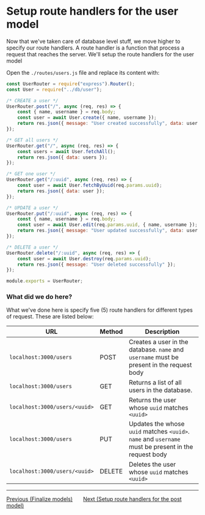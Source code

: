 # Setup route handlers for the user model

Now that we've taken care of database level stuff, we move higher to specify our route handlers.
A route handler is a function that process a request that reaches the server. We'll setup the route
handlers for the user model

Open the `./routes/users.js` file and replace its content with:

```js
const UserRouter = require("express").Router();
const User = require("../db/user");

/* CREATE a user */
UserRouter.post("/", async (req, res) => {
    const { name, username } = req.body;
    const user = await User.create({ name, username });
    return res.json({ message: "User created successfully", data: user });
});

/* GET all users */
UserRouter.get("/", async (req, res) => {
    const users = await User.fetchAll();
    return res.json({ data: users });
});

/* GET one user */
UserRouter.get("/:uuid", async (req, res) => {
    const user = await User.fetchByUuid(req.params.uuid);
    return res.json({ data: user });
});

/* UPDATE a user */
UserRouter.put("/:uuid", async (req, res) => {
    const { name, username } = req.body;
    const user = await User.edit(req.params.uuid, { name, username });
    return res.json({ message: "User updated successfully", data: user });
});

/* DELETE a user */
UserRouter.delete("/:uuid", async (req, res) => {
    const user = await User.destroy(req.params.uuid);
    return res.json({ message: "User deleted successfully" });
});

module.exports = UserRouter;
```

### What did we do here?

What we've done here is specify five (5) route handlers for different types of request. These are
listed below:

| URL                           | Method | Description                                                                                          |
| ----------------------------- | ------ | ---------------------------------------------------------------------------------------------------- |
| `localhost:3000/users`        | POST   | Creates a user in the database. `name` and `username` must be present in the request body            |
| `localhost:3000/users`        | GET    | Returns a list of all users in the database.                                                         |
| `localhost:3000/users/<uuid>` | GET    | Returns the user whose `uuid` matches `<uuid>`                                                       |
| `localhost:3000/users`        | PUT    | Updates the whose `uuid` matches `<uuid>`. `name` and `username` must be present in the request body |
| `localhost:3000/users/<uuid>` | DELETE | Deletes the user whose `uuid` matches `<uuid>`                                                       |

---

<div>
    <a href="./05-finalize-models.md">Previous (Finalize models)</a>
    <span>&nbsp;&nbsp;&nbsp;&nbsp;&nbsp;</span>
    <a href="./07-setup-routes-for-post.md">Next (Setup route handlers for the post model)</a>
</div>
